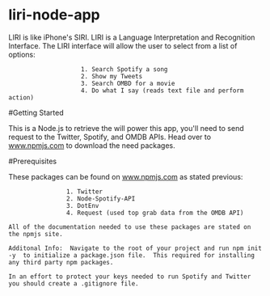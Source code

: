 # liri-node-app


LIRI is like iPhone's SIRI.  LIRI is a Language Interpretation and Recognition Interface.  The LIRI interface will allow the user to select from a list of options: 

						1. Search Spotify a song
						2. Show my Tweets 
						3. Search OMBD for a movie
						4. Do what I say (reads text file and perform action)

#Getting Started 

This is a Node.js to retrieve the will power this app, you'll need to send request to the Twitter, Spotify, and OMDB APIs.  Head over to www.npmjs.com to download the need packages. 


#Prerequisites

These packages can be found on www.npmjs.com as stated previous:  

					1. Twitter 
					2. Node-Spotify-API
					3. DotEnv
					4. Request (used top grab data from the OMDB API)

	All of the documentation needed to use these packages are stated on the npmjs site.  

	Additonal Info:  Navigate to the root of your project and run npm init -y  to initialize a package.json file.  This required for installing any third party npm packages.

	In an effort to protect your keys needed to run Spotify and Twitter you should create a .gitignore file. 	

